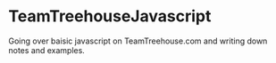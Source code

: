 # TeamTreehouseJavascript
Going over baisic javascript on TeamTreehouse.com and writing down notes and examples.
